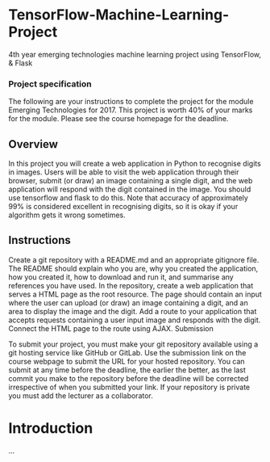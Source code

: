 # TensorFlow-Machine-Learning-Project
4th year emerging technologies machine learning project using TensorFlow, &amp; Flask

### Project specification

The following are your instructions to complete the project for the module Emerging Technologies for 2017. This project is worth 40% of your marks for the module. Please see the course homepage for the deadline.

## Overview

In this project you will create a web application in Python to recognise digits in images. Users will be able to visit the web application through their browser, submit (or draw) an image containing a single digit, and the web application will respond with the digit contained in the image. You should use tensorflow and flask to do this. Note that accuracy of approximately 99% is considered excellent in recognising digits, so it is okay if your algorithm gets it wrong sometimes.

## Instructions

Create a git repository with a README.md and an appropriate gitignore file. The README should explain who you are, why you created the application, how you created it, how to download and run it, and summarise any references you have used.
In the repository, create a web application that serves a HTML page as the root resource. The page should contain an input where the user can upload (or draw) an image containing a digit, and an area to display the image and the digit.
Add a route to your application that accepts requests containing a user input image and responds with the digit.
Connect the HTML page to the route using AJAX.
Submission

To submit your project, you must make your git repository available using a git hosting service like GitHub or GitLab. Use the submission link on the course webpage to submit the URL for your hosted repository. You can submit at any time before the deadline, the earlier the better, as the last commit you make to the repository before the deadline will be corrected irrespective of when you submitted your link. If your repository is private you must add the lecturer as a collaborator.

# Introduction

...
